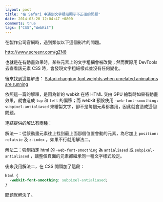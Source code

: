 ```yaml
---
layout: post
title: "在 Safari 中遇到文字粗細顯示不正確的問題"
date: 2014-03-20 12:04:47 +0800
comments: true
tags: ["CSS","WebKit"]
---
```


在製作公司官網時，遇到類似以下這個影片的問題。

​http://www.screenr.com/gZN8

也就是在有動畫效果時，某些元素上的文字粗細會被改變；然而實際用 DevTools 去查看該元素 CSS 時，會發現文字粗細樣式並沒有任何變化。

<!--more-->

後來找到這篇解法： ​[Safari changing font weights when unrelated animations are running](http://stackoverflow.com/questions/9733011/safari-changing-font-weights-when-unrelated-animations-are-running)

依照這一篇的解釋，是因為新的 webkit 在將 HTML 交由 GPU 繪製時如果有動畫效果，就會造成 `top` 和 `left` 的偏移；而 webkit 預設使用 `-web-font-smoothing: subpixel-antialiased` 來繪製文字，卻不是每個元素都套用，因此就會造成這個問題。

連結提供的解法有兩種：

解法一：從該動畫元素往上找到最上面那個位置會動的元素，為它加上 `position: relatvie` 及 `z-index` ，如果不行就用解法二。

解法二：強制指定 html 的 `-web-font-smoothing` 為 `antialiased` 或 `subpixel-antialiased` ，讓整個頁面的元素都繼承同一種文字樣式設定。

後來我用解法二，在 CSS 開頭加了這段：

```css
html {
  -webkit-font-smoothing: subpixel-antialiased;
}
```

問題就解決了。